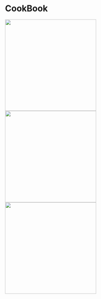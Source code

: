 # CookBook


<img src="https://user-images.githubusercontent.com/91881284/196810791-5ee8680b-fc8e-4e11-8df4-b843815d3300.png" height="300"/></h1>
<img src="https://user-images.githubusercontent.com/91881284/196810830-5e6a14b4-662c-44cf-9c68-04c6dc55aa8f.png" height="300"/></h1>
<img src="https://user-images.githubusercontent.com/91881284/196810891-d6887c6c-90aa-4584-9d82-413b83b3da7c.png" height="300"/></h1>
